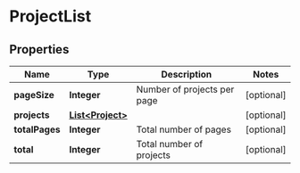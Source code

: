 

# ProjectList


## Properties

| Name | Type | Description | Notes |
|------------ | ------------- | ------------- | -------------|
|**pageSize** | **Integer** | Number of projects per page |  [optional] |
|**projects** | [**List&lt;Project&gt;**](Project.md) |  |  [optional] |
|**totalPages** | **Integer** | Total number of pages |  [optional] |
|**total** | **Integer** | Total number of projects |  [optional] |



